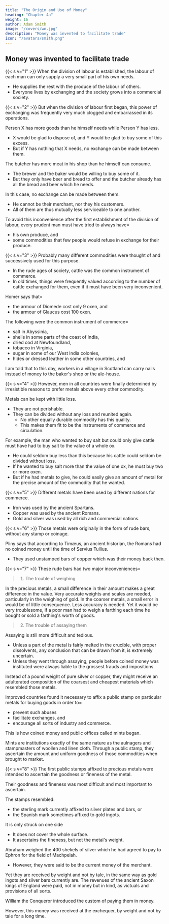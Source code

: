 ```yaml
---
title: "The Origin and Use of Money"
heading: "Chapter 4a"
weight: 16
author: Adam Smith
image: "/covers/wn.jpg"
description: "Money was invented to facilitate trade"
icon: "/avatars/smith.png"
---
```



## Money was invented to facilitate trade

{{< s v="1" >}} When the division of labour is established, the labour of each man can only supply a very small part of his own needs.
- He supplies the rest with the produce of the labour of others.
- Everyone lives by exchanging and the society grows into a commercial society.

{{< s v="2" >}} But when the division of labour first began, this power of exchanging was frequently very much clogged and embarrassed in its operations.

Person X has more goods than he himself needs while Person Y has less.
- X would be glad to dispose of, and Y would be glad to buy some of this excess.
- But if Y has nothing that X needs, no exchange can be made between them.

The butcher has more meat in his shop than he himself can consume.
- The brewer and the baker would be willing to buy some of it.
- But they only have beer and bread to offer and the butcher already has all the bread and beer which he needs.

In this case, no exchange can be made between them.
- He cannot be their merchant, nor they his customers.
- All of them are thus mutually less serviceable to one another.

To avoid this inconvenience after the first establishment of the division of labour, every prudent man must have tried to always have= 
- his own produce, and
- some commodities that few people would refuse in exchange for their produce.


{{< s v="3" >}} Probably many different commodities were thought of and successively used for this purpose.

- In the rude ages of society, cattle was the common instrument of commerce.
- In old times, things were frequently valued according to the number of cattle exchanged for them, even if it must have been very inconvenient.

Homer says that= 
- the armour of Diomede cost only 9 oxen, and
- the armour of Glaucus cost 100 oxen.

The following were the common instrument of commerce= 
- salt in Abyssinia,
- shells in some parts of the coast of India,
- dried cod at Newfoundland,
- tobacco in Virginia,
- sugar in some of our West India colonies,
- hides or dressed leather in some other countries, and

I am told that to this day, workers in a village in Scotland can carry nails instead of money to the baker's shop or the ale-house.


{{< s v="4" >}} However, men in all countries were finally determined by irresistible reasons to prefer metals above every other commodity.

Metals can be kept with little loss.
- They are not perishable.
- They can be divided without any loss and reunited again.
  - No other equally durable commodity has this quality.
  - This makes them fit to be the instruments of commerce and circulation.

For example, the man who wanted to buy salt but could only give cattle must have had to buy salt to the value of a whole ox.
- He could seldom buy less than this because his cattle could seldom be divided without loss.
- If he wanted to buy salt more than the value of one ox, he must buy two or more oxen.
- But if he had metals to give, he could easily give an amount of metal for the precise amount of the commodity that he wanted.


{{< s v="5" >}} Different metals have been used by different nations for commerce.
- Iron was used by the ancient Spartans.
- Copper was used by the ancient Romans.
- Gold and silver was used by all rich and commercial nations.


{{< s v="6" >}} Those metals were originally in the form of rude bars, without any stamp or coinage.

Pliny says that according to Timæus, an ancient historian, the Romans had no coined money until the time of Servius Tullius.
- They used unstamped bars of copper which was their money back then.


{{< s v="7" >}} These rude bars had two major inconveniences= 

> 1. The trouble of weighing

In the precious metals, a small difference in their amount makes a great difference in the value.
Very accurate weights and scales are needed, particularly in the weighing of gold.
In the coarser metals, a small error in would be of little consequence.
Less accuracy is needed.
Yet it would be very troublesome, if a poor man had to weigh a farthing each time he bought or sold a farthing's worth of goods.

> 2. The trouble of assaying them

Assaying is still more difficult and tedious.
- Unless a part of the metal is fairly melted in the crucible, with proper dissolvents, any conclusion that can be drawn from it, is extremely uncertain.
- Unless they went through assaying, people before coined money was instituted were always liable to the grossest frauds and impositions.

Instead of a pound weight of pure silver or copper, they might receive an adulterated composition of the coarsest and cheapest materials which resembled those metals.

Improved countries found it necessary to affix a public stamp on particular metals for buying goods in order to= 
- prevent such abuses
- facilitate exchanges, and
- encourage all sorts of industry and commerce.

This is how coined money and public offices called mints began.

Mints are institutions exactly of the same nature as the aulnagers and stampmasters of woollen and linen cloth.
Through a public stamp, they ascertain the amount and uniform goodness of those commodities when brought to market.

{{< s v="8" >}} The first public stamps affixed to precious metals were intended to ascertain the goodness or fineness of the metal.

Their goodness and fineness was most difficult and most important to ascertain.

The stamps resembled: 
- the sterling mark currently affixed to silver plates and bars, or
- the Spanish mark sometimes affixed to gold ingots.

It is only struck on one side
- It does not cover the whole surface.
- It ascertains the fineness, but not the metal's weight.

Abraham weighed the 400 shekels of silver which he had agreed to pay to Ephron for the field of Machpelah.
- However, they were said to be the current money of the merchant.

Yet they are received by weight and not by tale, in the same way as gold ingots and silver bars currently are.
The revenues of the ancient Saxon kings of England were paid, not in money but in kind, as victuals and provisions of all sorts.

William the Conqueror introduced the custom of paying them in money.

However, this money was received at the exchequer, by weight and not by tale for a long time.
